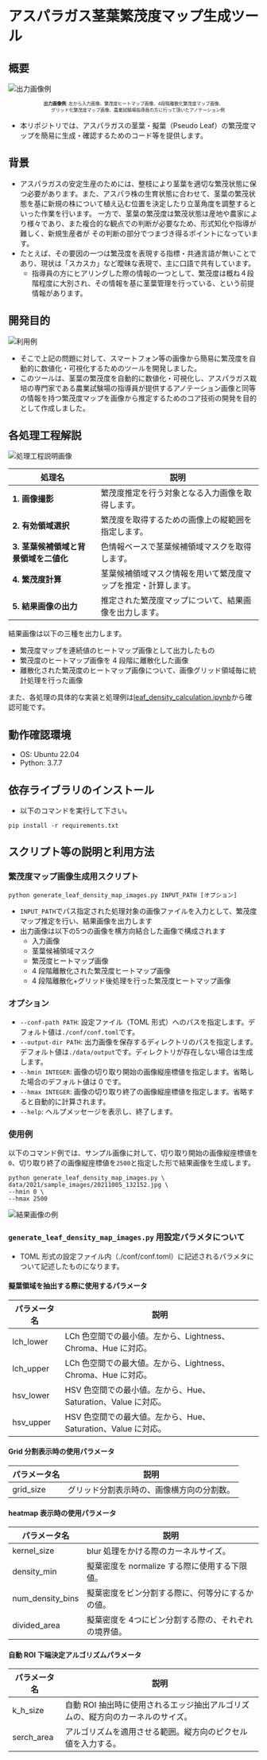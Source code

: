 # アスパラガス茎葉繁茂度マップ生成ツール

## 概要

![出力画像例](https://github.com/teaminaho/pseudo_leaf_density_estimator/blob/enhancement/preparation_for_code_release/docs/sample_output.jpg)
<p align="center" style="font-size: 9px;"><b>出力画像例</b>: 左から入力画像、繁茂度ヒートマップ画像、4段階離散化繁茂度マップ画像、<br>　　グリッド化繁茂度マップ画像、農業試験場指導員の方に行って頂いたアノテーション例</p>

- 本リポジトリでは、アスパラガスの茎葉・擬葉（Pseudo Leaf）の繁茂度マップを簡易に生成・確認するためのコード等を提供します。

## 背景

- アスパラガスの安定生産のためには、整枝により茎葉を適切な繁茂状態に保つ必要があります。また、アスパラ株の生育状態に合わせて、茎葉の繁茂状態を基に新規の株について植え込む位置を決定したり立茎角度を調整するといった作業を行います。
  一方で、茎葉の繁茂度は繁茂状態は産地や農家により様々であり、また複合的な観点での判断が必要なため、形式知化や指導が難しく、新規生産者が
  その判断の部分でつまづき得るポイントになっています。
- たとえば、その要因の一つは繁茂度を表現する指標・共通言語が無いことであり、現状は「スカスカ」など曖昧な表現で、主に口語で共有しています。
  - 指導員の方にヒアリングした際の情報の一つとして、繁茂度は概ね４段階程度に大別され、その情報を基に茎葉管理を行っている、という前提情報があります。

## 開発目的

![利用例](https://github.com/teaminaho/pseudo_leaf_density_estimator/blob/enhancement/preparation_for_code_release/docs/usage.png)

- そこで上記の問題に対して、スマートフォン等の画像から簡易に繁茂度を自動的に数値化・可視化するためのツールを開発しました。
- このツールは、茎葉の繁茂度を自動的に数値化・可視化し、アスパラガス栽培の専門家である農業試験場の指導員が提供するアノテーション画像と同等の情報を持つ繁茂度マップを画像から推定するためのコア技術の開発を目的として作成しました。


## 各処理工程解説

![処理工程説明画像](https://github.com/teaminaho/pseudo_leaf_density_estimator/blob/enhancement/preparation_for_code_release/docs/about.jpg)

| 処理名                            | 説明                                                           |
| --------------------------------- | -------------------------------------------------------------- |
| **1. 画像撮影**                   | 繁茂度推定を行う対象となる入力画像を取得します。               |
| **2. 有効領域選択**               | 繁茂度を取得するための画像上の縦範囲を指定します。             |
| **3. 茎葉候補領域と背景領域を二値化** | 色情報ベースで茎葉候補領域マスクを取得します。                 |
| **4. 繁茂度計算**                 | 茎葉候補領域マスク情報を用いて繁茂度マップを推定・計算します。 |
| **5. 結果画像の出力**             | 推定された繁茂度マップについて、結果画像を出力します。         |

結果画像は以下の三種を出力します。

- 繁茂度マップを連続値のヒートマップ画像として出力したもの
- 繁茂度のヒートマップ画像を 4 段階に離散化した画像
- 離散化された繁茂度のヒートマップ画像について、画像グリッド領域毎に統計処理を行った画像

また、各処理の具体的な実装と処理例は[leaf_density_calculation.ipynb](https://github.com/teaminaho/pseudo_leaf_density_estimator/blob/enhancement/preparation_for_code_release/leaf_density_calculation.ipynb)から確認可能です。

## 動作確認環境
- OS: Ubuntu 22.04
- Python: 3.7.7

## 依存ライブラリのインストール
- 以下のコマンドを実行して下さい。
```
pip install -r requirements.txt
```

## スクリプト等の説明と利用方法

### 繁茂度マップ画像生成用スクリプト

```
python generate_leaf_density_map_images.py INPUT_PATH [オプション]
```

- `INPUT_PATH`でパス指定された処理対象の画像ファイルを入力として、繁茂度マップ推定を行い、結果画像を出力します
- 出力画像は以下の5つの画像を横方向結合した画像で構成されます
  - 入力画像
  - 茎葉候補領域マスク
  - 繁茂度ヒートマップ画像
  - 4 段階離散化された繁茂度ヒートマップ画像
  - 4 段階離散化+グリッド後処理を行った繁茂度ヒートマップ画像

### オプション

- `--conf-path PATH`: 設定ファイル（TOML 形式）へのパスを指定します。デフォルト値は`./conf/conf.toml`です。
- `--output-dir PATH`: 出力画像を保存するディレクトリのパスを指定します。デフォルト値は`./data/output`です。ディレクトリが存在しない場合は生成します。
- `--hmin INTEGER`: 画像の切り取り開始の画像縦座標値を指定します。省略した場合のデフォルト値は 0 です。
- `--hmax INTEGER`: 画像の切り取り終了の画像縦座標値を指定します。省略すると自動的に計算されます。
- `--help`: ヘルプメッセージを表示し、終了します。

### 使用例

以下のコマンド例では、サンプル画像に対して、切り取り開始の画像縦座標値を`0`、切り取り終了の画像縦座標値を`2500`と指定した形で結果画像を生成します。

```
python generate_leaf_density_map_images.py \
data/2021/sample_images/20211005_132152.jpg \
--hmin 0 \
--hmax 2500
```

![結果画像の例](https://github.com/teaminaho/pseudo_leaf_density_estimator/blob/refactor/output/20211005_132152_output.jpg)

### `generate_leaf_density_map_images.py` 用設定パラメタについて

- TOML 形式の設定ファイル内（./conf/conf.toml）に記述されるパラメタについて記述したものになります。

#### 擬葉領域を抽出する際に使用するパラメータ

| パラメータ名 | 説明                                                          |
| ------------ | ------------------------------------------------------------- |
| lch_lower    | LCh 色空間での最小値。左から、Lightness、Chroma、Hue に対応。 |
| lch_upper    | LCh 色空間での最大値。左から、Lightness、Chroma、Hue に対応。 |
| hsv_lower    | HSV 色空間での最小値。左から、Hue、Saturation、Value に対応。 |
| hsv_upper    | HSV 色空間での最大値。左から、Hue、Saturation、Value に対応。 |

#### Grid 分割表示時の使用パラメータ

| パラメータ名 | 説明                                       |
| ------------ | ------------------------------------------ |
| grid_size    | グリッド分割表示時の、画像横方向の分割数。 |

#### heatmap 表示時の使用パラメータ

| パラメータ名     | 説明                                                  |
| ---------------- | ----------------------------------------------------- |
| kernel_size      | blur 処理をかける際のカーネルサイズ。                 |
| density_min      | 擬葉密度を normalize する際に使用する下限値。         |
| num_density_bins | 擬葉密度をビン分割する際に、何等分にするかの値。      |
| divided_area     | 擬葉密度を 4つにビン分割する際の、それぞれの境界値。 |

#### 自動 ROI 下端決定アルゴリズムパラメータ

| パラメータ名 | 説明                                                                            |
| ------------ | ------------------------------------------------------------------------------- |
| k_h_size     | 自動 ROI 抽出時に使用されるエッジ抽出アルゴリズムの、縦方向のカーネルのサイズ。 |
| serch_area   | アルゴリズムを適用させる範囲。縦方向のピクセル値を入力する。                    |
